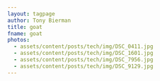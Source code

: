 ```yaml
---
layout: tagpage
author: Tony Bierman
title: goat
fname: goat
photos:
  - assets/content/posts/tech/img/DSC_0411.jpg
  - assets/content/posts/tech/img/DSC_1601.jpg
  - assets/content/posts/tech/img/DSC_7956.jpg
  - assets/content/posts/tech/img/DSC_9129.jpg
---
```

